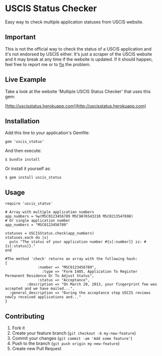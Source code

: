 # USCIS Status Checker

Easy way to check multiple application statuses from USCIS website.

## Important

This is not the official way to check the status of a USCIS application and it's not endorsed by USCIS either.
It's just a scraper of the USCIS website and it may break at any time if the website is updated. If it should happen, feel free to report me or to [fix](#contributing) the problem.

## Live Example

Take a look at the website 'Multiple USCIS Status Checker' that uses this gem:

[http://uscisstatus.herokuapp.com](http://uscisstatus.herokuapp.com)

## Installation

Add this line to your application's Gemfile:

    gem 'uscis_status'

And then execute:

    $ bundle install

Or install it yourself as:

    $ gem install uscis_status

## Usage

    require 'uscis_status'

    # Array with multiple application numbers
    app_numbers = %w(MSC0123456789 MSC9876543210 MSC0213547698)
    # Or single application number
    app_numbers = "MSC0123456789"

    statuses = USCISStatus.check(app_numbers)
    statuses.each do |s|
      puts "The status of your application number #{s[:number]} is: #{s[:status]}."
    end

    #The method 'check' returns an array with the following hash:
    {
                   :number => "MSC0123456789",
                     :type => "Form I485, Application To Register Permanent Residence Or To Adjust Status",
                   :status => "Acceptance",
              :description => "On March 20, 2013, your fingerprint fee was accepted and we have mailed...",
      :general_description => "During the acceptance step USCIS reviews newly received applications and..."
    }


## Contributing

1. Fork it
2. Create your feature branch (`git checkout -b my-new-feature`)
3. Commit your changes (`git commit -am 'Add some feature'`)
4. Push to the branch (`git push origin my-new-feature`)
5. Create new Pull Request
